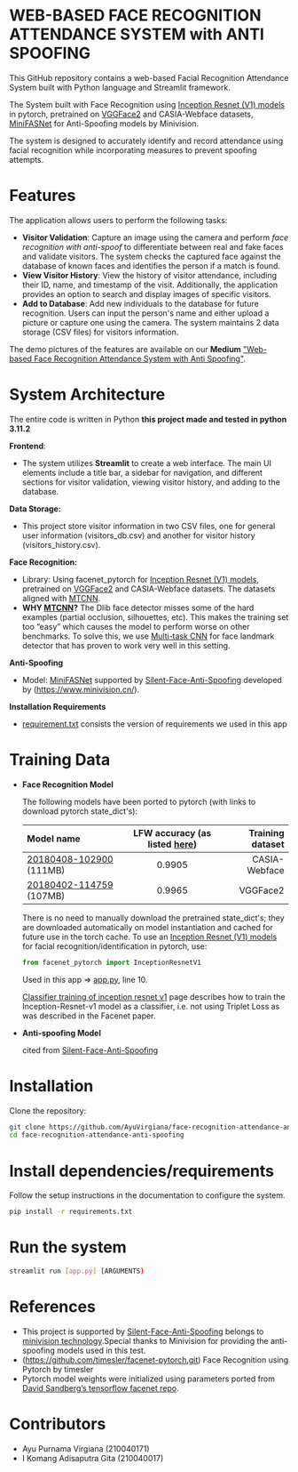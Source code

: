 # WEB-BASED FACE RECOGNITION ATTENDANCE SYSTEM with ANTI SPOOFING
This GitHub repository contains a web-based Facial Recognition Attendance System built with Python language and Streamlit framework. 

The System built with Face Recognition using [Inception Resnet (V1) models](https://github.com/davidsandberg/facenet/blob/master/src/models/inception_resnet_v1.py) in pytorch, pretrained on [VGGFace2](https://www.robots.ox.ac.uk/~vgg/data/vgg_face2/) and CASIA-Webface datasets, [MiniFASNet](https://github.com/AyuVirgiana/face-recognition-attendance-anti-spoofing/blob/main/src/model_lib/MiniFASNet.py) for Anti-Spoofing models by Minivision. 

The system is designed to accurately identify and record attendance using facial recognition while incorporating measures to prevent spoofing attempts.

# Features
The application allows users to perform the following tasks:
- **Visitor Validation**: Capture an image using the camera and perform *face recognition with anti-spoof* to differentiate between real and fake faces and validate visitors. The system checks the captured face against the database of known faces and identifies the person if a match is found.
- **View Visitor History**: View the history of visitor attendance, including their ID, name, and timestamp of the visit. Additionally, the application provides an option to search and display images of specific visitors.
- **Add to Database**: Add new individuals to the database for future recognition. Users can input the person's name and either upload a picture or capture one using the camera. The system maintains 2 data storage (CSV files) for visitors information.

The demo pictures of the features are available on our **Medium** ["Web-based Face Recognition Attendance System with Anti Spoofing"](https://medium.com/@ayuvirgiana10/web-based-face-recognition-attendance-system-with-anti-spoofing-cd479d193e6b).


# System Architecture
The entire code is written in Python **this project made and tested in python 3.11.2**

**Frontend**: 
- The system utilizes **Streamlit** to create a web interface. The main UI elements include a title bar, a sidebar for navigation, and different sections for
  visitor validation, viewing visitor history, and adding to the database.

**Data Storage:**
- This project store visitor information in two CSV files, one for general user information (visitors_db.csv) and another for visitor history (visitors_history.csv).

**Face Recognition:**
- Library:
  Using facenet_pytorch for [Inception Resnet (V1) models](https://github.com/davidsandberg/facenet/blob/master/src/models/inception_resnet_v1.py), pretrained on [VGGFace2](https://www.robots.ox.ac.uk/~vgg/data/vgg_face2/) and CASIA-Webface datasets. The datasets aligned with [MTCNN](https://kpzhang93.github.io/MTCNN_face_detection_alignment/index.html).
- **WHY [MTCNN](https://kpzhang93.github.io/MTCNN_face_detection_alignment/index.html)?**
  The Dlib face detector misses some of the hard examples (partial occlusion, silhouettes, etc). This makes the training set too “easy” which causes the model to perform worse on other benchmarks. To solve this, we use [Multi-task CNN](https://kpzhang93.github.io/MTCNN_face_detection_alignment/index.html) for face landmark detector that has proven to work very well in this setting.

**Anti-Spoofing**
- Model: [MiniFASNet](https://github.com/AyuVirgiana/face-recognition-attendance-anti-spoofing/blob/main/src/model_lib/MiniFASNet.py) supported by [Silent-Face-Anti-Spoofing](https://github.com/computervisioneng/Silent-Face-Anti-Spoofing.git) developed by (https://www.minivision.cn/).

**Installation Requirements**
- [requirement.txt](https://github.com/AyuVirgiana/face-recognition-attendance-anti-spoofing/blob/main/requirements.txt) consists the version of requirements we used in this app


# Training Data 
- **Face Recognition Model**

  The following models have been ported to pytorch (with links to download pytorch state_dict's):

  |Model name|LFW accuracy (as listed [here](https://github.com/davidsandberg/facenet))|Training dataset|
  | :- | :-: | -: |
  |[20180408-102900](https://github.com/timesler/facenet-pytorch/releases/download/v2.2.9/20180408-102900-casia-webface.pt) (111MB)|0.9905|CASIA-Webface|
  |[20180402-114759](https://github.com/timesler/facenet-pytorch/releases/download/v2.2.9/20180402-114759-vggface2.pt) (107MB)|0.9965|VGGFace2|

  There is no need to manually download the pretrained state_dict's; they are downloaded automatically on model instantiation and cached for future use in the torch cache. To use an [Inception Resnet (V1) models](https://github.com/davidsandberg/facenet/blob/master/src/models/inception_resnet_v1.py) for facial recognition/identification in pytorch, use:
  
  ```python
  from facenet_pytorch import InceptionResnetV1 
  ```
  Used in this app => [app.py](https://github.com/AyuVirgiana/face-recognition-attendance-anti-spoofing/blob/main/app.py), line 10.

  [Classifier training of inception resnet v1](https://github.com/davidsandberg/facenet/wiki/Classifier-training-of-inception-resnet-v1) page describes how to train the Inception-Resnet-v1 model as a classifier, i.e. not using Triplet Loss as was described in the Facenet paper.

- **Anti-spoofing Model**

  cited from [Silent-Face-Anti-Spoofing](https://github.com/computervisioneng/Silent-Face-Anti-Spoofing.git)
  


# Installation
Clone the repository:
```bash
git clone https://github.com/AyuVirgiana/face-recognition-attendance-anti-spoofing.git
cd face-recognition-attendance-anti-spoofing
```
# Install dependencies/requirements
Follow the setup instructions in the documentation to configure the system.
```bash
pip install -r requirements.txt
```
# Run the system
```bash
streamlit run [app.py] [ARGUMENTS)
```


# References
- This project is supported by [Silent-Face-Anti-Spoofing](https://github.com/computervisioneng/Silent-Face-Anti-Spoofing.git) belongs to [minivision technology](https://www.minivision.cn/).Special thanks to Minivision for providing the anti-spoofing models used in this test. 
- (https://github.com/timesler/facenet-pytorch.git) Face Recognition using Pytorch by timesler
- Pytorch model weights were initialized using parameters ported from [David Sandberg’s tensorflow facenet repo](https://github.com/davidsandberg/facenet.git).


# Contributors
- Ayu Purnama Virgiana (210040171)
- I Komang Adisaputra Gita (210040017)
